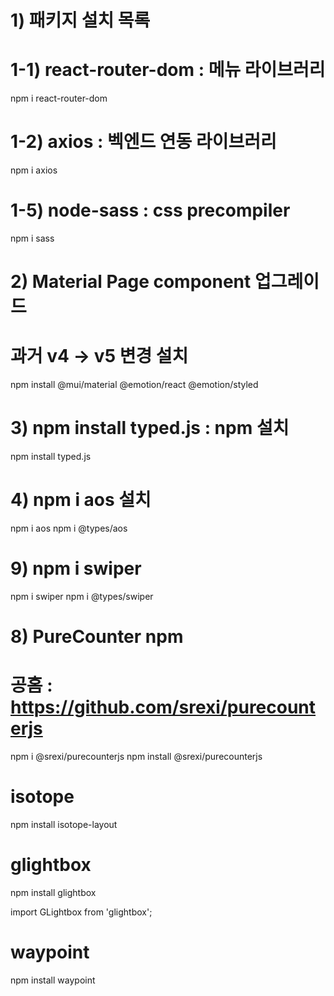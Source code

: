 # 1) 패키지 설치 목록
# 1-1) react-router-dom : 메뉴 라이브러리
npm i react-router-dom
# 1-2) axios            : 벡엔드 연동 라이브러리
npm i axios
# 1-5) node-sass        : css precompiler
npm i sass
# 2) Material Page component 업그레이드 
# 과거 v4 -> v5 변경 설치
npm install @mui/material @emotion/react @emotion/styled

# 3) npm install typed.js  : npm 설치
npm install typed.js

# 4) npm i aos 설치
npm i aos
npm i @types/aos

# 9) npm i swiper
npm i swiper
npm i @types/swiper

# 8) PureCounter npm
# 공홈 : https://github.com/srexi/purecounterjs
npm i @srexi/purecounterjs
npm install @srexi/purecounterjs

# isotope
npm install isotope-layout

# glightbox
npm install glightbox

import GLightbox from 'glightbox';

# waypoint
npm install waypoint





